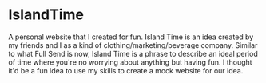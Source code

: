 # IslandTime
A personal website that I created for fun. Island Time is an idea created by my friends and I as a kind of clothing/marketing/beverage company. Similar to what Full Send is now, Island Time is a phrase to describe an ideal period of time where you're no worrying about anything but having fun. I thought it'd be a fun idea to use my skills to create a mock website for our idea.
